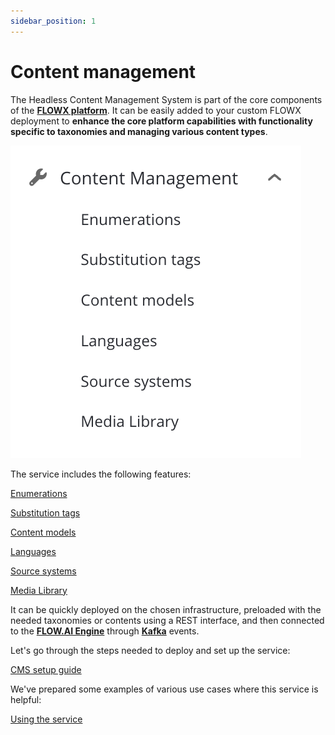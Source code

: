 ```yaml
---
sidebar_position: 1
---
```


# Content management

The Headless Content Management System is part of the core components of the [**FLOWX platform**](../../../../terms/flowx). It can be easily added to your custom FLOWX deployment to **enhance the core platform capabilities with functionality specific to taxonomies and managing various content types**.

![](../../../img/content_management.png#center)

The service includes the following features:


[Enumerations](enumerations)

[Substitution tags](substitution-tags)

[Content models](content-models)

[Languages](languages)

[Source systems](source-systems)

[Media Library](media-library)

It can be quickly deployed on the chosen infrastructure, preloaded with the needed taxonomies or contents using a REST interface, and then connected to the [**FLOW.AI Engine**](../../../../terms/flowxai-process-engine) through [**Kafka**](../../../../terms/flowxai-process-engine) events.

Let's go through the steps needed to deploy and set up the service:

[CMS setup guide](../../../../platform-setup-guides/audit-setup-guide/)

We've prepared some examples of various use cases where this service is helpful:

[Using the service](using-the-service)
